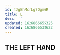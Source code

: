 ```yaml
---
id: tJgEhMcrLg7Ogm6R
title: L
desc: ''
updated: 1626866655325
created: 1626866538622
---
```


## THE LEFT HAND

